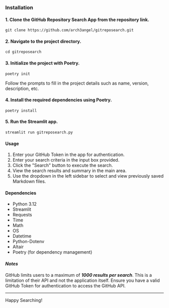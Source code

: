### Installation

#### 1. Clone the GitHub Repository Search App from the repository link.

    git clone https://github.com/arch3angel/gitreposearch.git

#### 2. Navigate to the project directory.

    cd gitreposearch

#### 3. Initialize the project with Poetry.

    poetry init

Follow the prompts to fill in the project details such as name, version, description, etc.

#### 4. Install the required dependencies using Poetry.

    poetry install

#### 5. Run the Streamlit app.

    streamlit run gitreposearch.py

#### Usage

1. Enter your GitHub Token in the app for authentication.
2. Enter your search criteria in the input box provided.
3. Click the "Search" button to execute the search.
4. View the search results and summary in the main area.
5. Use the dropdown in the left sidebar to select and view previously saved Markdown files.

#### Dependencies

* Python 3.12
* Streamlit
* Requests
* Time
* Math
* OS
* Datetime
* Python-Dotenv
* Altair
* Poetry (for dependency management)

#### ***Notes***

GitHub limits users to a maximum of ***1000 results per search***. This is a limitation of their API and not the application itself.
Ensure you have a valid GitHub Token for authentication to access the GitHub API.

---

Happy Searching!
